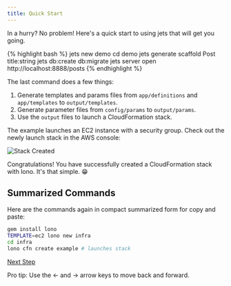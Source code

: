 ```yaml
---
title: Quick Start
---
```


In a hurry? No problem!  Here's a quick start to using jets that will get you going.

{% highlight bash %}
jets new demo
cd demo
jets generate scaffold Post title:string
jets db:create db:migrate
jets server
open http://localhost:8888/posts
{% endhighlight %}

The last command does a few things:

1. Generate templates and params files from `app/definitions` and `app/templates` to `output/templates`.
2. Generate parameter files from `config/params` to `output/params`.
3. Use the `output` files to launch a CloudFormation stack.

The example launches an EC2 instance with a security group. Check out the newly launch stack in the AWS console:

<img src="/img/tutorial/stack-created.png" alt="Stack Created" class="doc-photo">

Congratulations!  You have successfully created a CloudFormation stack with lono. It's that simple. 😁

## Summarized Commands

Here are the commands again in compact summarized form for copy and paste:

```sh
gem install lono
TEMPLATE=ec2 lono new infra
cd infra
lono cfn create example # launches stack
```

<a id="next" class="btn btn-primary" href="{% link docs.md %}">Next Step</a>
<p class="keyboard-tip">Pro tip: Use the <- and -> arrow keys to move back and forward.</p>
